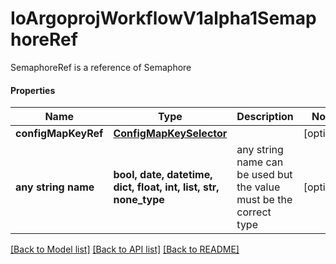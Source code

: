 # IoArgoprojWorkflowV1alpha1SemaphoreRef

SemaphoreRef is a reference of Semaphore

#### Properties
Name | Type | Description | Notes
------------ | ------------- | ------------- | -------------
**configMapKeyRef** | [**ConfigMapKeySelector**](ConfigMapKeySelector.md) |  | [optional] 
**any string name** | **bool, date, datetime, dict, float, int, list, str, none_type** | any string name can be used but the value must be the correct type | [optional]

[[Back to Model list]](../README.md#documentation-for-models) [[Back to API list]](../README.md#documentation-for-api-endpoints) [[Back to README]](../README.md)

